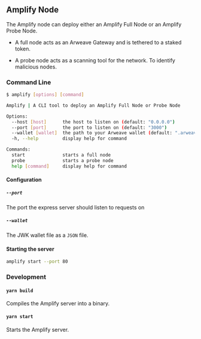 ## Amplify Node

The Amplify node can deploy either an Amplify Full Node or an Amplify Probe Node.

- A full node acts as an Arweave Gateway and is tethered to a staked token.

- A probe node acts as a scanning tool for the network. To identify malicious nodes.

### Command Line

```bash
$ amplify [options] [command]

Amplify | A CLI tool to deploy an Amplify Full Node or Probe Node

Options:
  --host [host]      the host to listen on (default: "0.0.0.0")
  --port [port]      the port to listen on (default: "3000")
  --wallet [wallet]  the path to your Arweave wallet (default: ".arweave.creds.json")
  -h, --help         display help for command

Commands:
  start              starts a full node
  probe              starts a probe node
  help [command]     display help for command

```

#### Configuration

##### `--port`

The port the express server should listen to requests on

##### `--wallet`

The JWK wallet file as a `JSON` file.

#### Starting the server

```bash
amplify start --port 80
```

### Development

#### `yarn build`

Compiles the Amplify server into a binary.

#### `yarn start`

Starts the Amplify server.
